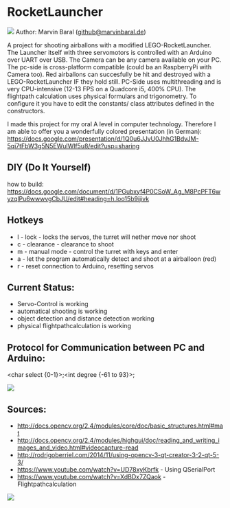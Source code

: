 # RocketLauncher
![](https://www.marvinbaral.de/image/jpeg/Uploads/RocketLauncher/2.jpg)
Author: Marvin Baral (github@marvinbaral.de)

A project for shooting airballons with a modified LEGO-RocketLauncher. The Launcher itself with three servomotors is controlled with an Arduino over UART over USB. The Camera can be any camera available on your PC. The pc-side is cross-platform compatible (could ba an RaspberryPi with Camera too).
Red airballons can succesfully be hit and destroyed with a LEGO-RocketLauncher IF they hold still. PC-Side uses multithreading and is very CPU-intensive (12-13 FPS on a Quadcore i5, 400% CPU).
The flightpath calculation uses physical formulars and trigonometry.
To configure it you have to edit the constants/ class attributes defined in the constructors.


I made this project for my oral A level in computer technology. Therefore I am able to offer you a wonderfully colored presentation (in German): https://docs.google.com/presentation/d/1Q0u6JJvU0JhhG1BdvJM-5qi7tFbW3g5N5EWulWlf5u8/edit?usp=sharing


## DIY (Do It Yourself)
how to build: https://docs.google.com/document/d/1PGubxyf4P0CSoW_Ag_M8PcPFT6wyzqlPu6wwwvgCbJU/edit#heading=h.loo15b9ijivk

## Hotkeys
* l - lock - locks the servos, the turret will nether move nor shoot
* c - clearance - clearance to shoot
* m - manual mode - control the turret with keys and enter
* a - let the program automatically detect and shoot at a airballoon (red)
* r - reset connection to Arduino, resetting servos

## Current Status:
* Servo-Control is working
* automatical shooting is working
* object detection and distance detection working
* physical flightpathcalculation is working

## Protocol for Communication between PC and Arduino:
\<char select {0-1}\>;\<int degree {-61 to 93}\>;

![](https://www.marvinbaral.de/image/jpeg/Uploads/RocketLauncher/5.jpg)

## Sources:
* http://docs.opencv.org/2.4/modules/core/doc/basic_structures.html#mat
* http://docs.opencv.org/2.4/modules/highgui/doc/reading_and_writing_images_and_video.html#videocapture-read
* http://rodrigoberriel.com/2014/11/using-opencv-3-qt-creator-3-2-qt-5-3/
* https://www.youtube.com/watch?v=UD78xyKbrfk - Using QSerialPort
* https://www.youtube.com/watch?v=XdBDx7ZQaok - Flightpathcalculation

![](https://www.marvinbaral.de/image/jpeg/Uploads/RocketLauncher/12.jpg)
